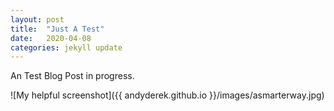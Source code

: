```yaml
---
layout: post
title:  "Just A Test"
date:   2020-04-08 
categories: jekyll update
---
```


An Test Blog Post in progress.

![My helpful screenshot]({{ andyderek.github.io }}/images/asmarterway.jpg)
